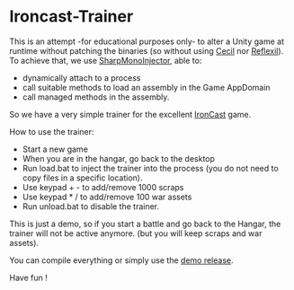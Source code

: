 # Ironcast-Trainer

This is an attempt -for educational purposes only- to alter a Unity game at runtime without patching the binaries (so without using [Cecil](https://github.com/jbevain/cecil) nor [Reflexil](https://github.com/sailro/reflexil)).
To achieve that, we use [SharpMonoInjector](https://github.com/warbler/SharpMonoInjector), able to:
- dynamically attach to a process
- call suitable methods to load an assembly in the Game AppDomain
- call managed methods in the assembly.

So we have a very simple trainer for the excellent [IronCast](http://store.steampowered.com/app/327670/) game. 

How to use the trainer:
- Start a new game 
- When you are in the hangar, go back to the desktop
- Run load.bat to inject the trainer into the process (you do not need to copy files in a specific location).
- Use keypad + - to add/remove 1000 scraps
- Use keypad * / to add/remove 100 war assets
- Run unload.bat to disable the trainer.

This is just a demo, so if you start a battle and go back to the Hangar, the trainer will not be active anymore. (but you will keep scraps and war assets).

You can compile everything or simply use the [demo release](https://github.com/sailro/Ironcast-Trainer/releases).

Have fun !
